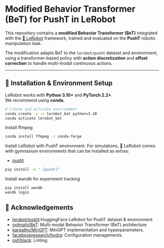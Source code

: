 # Modified Behavior Transformer (BeT) for PushT in LeRobot

This repository contains a **modified Behavior Transformer (BeT)** integrated with the [🤗 LeRobot](https://github.com/huggingface/lerobot) framework, trained and evaluated on the **PushT** robotic manipulation task.

The modification adapts BeT to the `lerobot/pusht` dataset and environment, using a transformer-based policy with **action discretization** and **offset correction** to handle multi-modal continuous actions.

---

## 📌 Installation & Environment Setup

LeRobot works with **Python 3.10+** and **PyTorch 2.2+**.  
We recommend using **conda**.

```bash
# Create and activate environment
conda create -y -n lerobot_bet python=3.10
conda activate lerobot_bet
```

Install ffmpeg
```bash
conda install ffmpeg -c conda-forge
```

Install LeRobot with PushT environment.
For simulations, 🤗 LeRobot comes with gymnasium environments that can be installed as extras:
- [pusht](https://github.com/huggingface/gym-pusht)

```bash
pip install -e ".[pusht]"
```

Install wandb for experiment tracking
```bash
pip install wandb
wandb login
```


## 📜 Acknowledgements
- [lerobot/pusht](https://github.com/huggingface/lerobot?tab=readme-ov-file):HuggingFace LeRobot for PushT dataset & environment
- [notmahi/BeT](https://github.com/notmahi/bet?tab=readme-ov-file): Multi-modal Behavior Transformer (BeT) architecture
- [karpathy/MinGPT](https://github.com/karpathy/minGPT): MinGPT implementation and hyperparameters.
- [facebookresearch/hydra](https://github.com/facebookresearch/hydra): Configuration managements.
- [psf/black](https://github.com/psf/black): Linting.